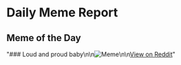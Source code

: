 # Daily Meme Report

## Meme of the Day
"### Loud and proud baby\n\n![Meme](https://i.redd.it/jhykomzzz4af1.gif)\n\n[View on Reddit](https://redd.it/1lokmfo)"
